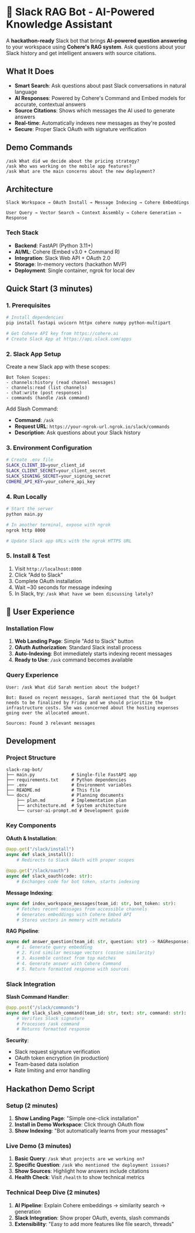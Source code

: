 # 🤖 Slack RAG Bot - AI-Powered Knowledge Assistant

A **hackathon-ready** Slack bot that brings **AI-powered question answering** to your workspace using **Cohere's RAG system**. Ask questions about your Slack history and get intelligent answers with source citations.

##  What It Does

- **Smart Search**: Ask questions about past Slack conversations in natural language
- **AI Responses**: Powered by Cohere's Command and Embed models for accurate, contextual answers
- **Source Citations**: Shows which messages the AI used to generate answers
- **Real-time**: Automatically indexes new messages as they're posted
- **Secure**: Proper Slack OAuth with signature verification

## Demo Commands

```
/ask What did we decide about the pricing strategy?
/ask Who was working on the mobile app features?
/ask What are the main concerns about the new deployment?
```

## Architecture

```
Slack Workspace → OAuth Install → Message Indexing → Cohere Embeddings 
                                      ↓
User Query → Vector Search → Context Assembly → Cohere Generation → Response
```

### Tech Stack
- **Backend**: FastAPI (Python 3.11+)
- **AI/ML**: Cohere (Embed v3.0 + Command R)
- **Integration**: Slack Web API + OAuth 2.0
- **Storage**: In-memory vectors (hackathon MVP)
- **Deployment**: Single container, ngrok for local dev

## Quick Start (3 minutes)

### 1. Prerequisites
```bash
# Install dependencies
pip install fastapi uvicorn httpx cohere numpy python-multipart

# Get Cohere API key from https://cohere.ai
# Create Slack App at https://api.slack.com/apps
```

### 2. Slack App Setup
Create a new Slack app with these scopes:
```
Bot Token Scopes:
- channels:history (read channel messages)
- channels:read (list channels)  
- chat:write (post responses)
- commands (handle /ask command)
```

Add Slash Command:
- **Command**: `/ask`
- **Request URL**: `https://your-ngrok-url.ngrok.io/slack/commands`
- **Description**: Ask questions about your Slack history

### 3. Environment Configuration
```bash
# Create .env file
SLACK_CLIENT_ID=your_client_id
SLACK_CLIENT_SECRET=your_client_secret  
SLACK_SIGNING_SECRET=your_signing_secret
COHERE_API_KEY=your_cohere_api_key
```

### 4. Run Locally
```bash
# Start the server
python main.py

# In another terminal, expose with ngrok
ngrok http 8000

# Update Slack app URLs with the ngrok HTTPS URL
```

### 5. Install & Test
1. Visit `http://localhost:8000` 
2. Click "Add to Slack"
3. Complete OAuth installation
4. Wait ~30 seconds for message indexing
5. In Slack, try: `/ask What have we been discussing lately?`

## 📱 User Experience

### Installation Flow
1. **Web Landing Page**: Simple "Add to Slack" button
2. **OAuth Authorization**: Standard Slack install process  
3. **Auto-Indexing**: Bot immediately starts indexing recent messages
4. **Ready to Use**: `/ask` command becomes available

### Query Experience
```
User: /ask What did Sarah mention about the budget?

Bot: Based on recent messages, Sarah mentioned that the Q4 budget 
needs to be finalized by Friday and we should prioritize the 
infrastructure costs. She was concerned about the hosting expenses 
going over the allocated amount.

Sources: Found 3 relevant messages
```

## Development

### Project Structure
```
slack-rag-bot/
├── main.py              # Single-file FastAPI app
├── requirements.txt     # Python dependencies
├── .env                 # Environment variables
├── README.md            # This file
└── docs/                # Planning documents
    ├── plan.md          # Implementation plan
    ├── architecture.md  # System architecture
    └── cursor-ai-prompt.md # Development guide
```

### Key Components

**OAuth & Installation**:
```python
@app.get("/slack/install") 
async def slack_install():
    # Redirects to Slack OAuth with proper scopes
    
@app.get("/slack/oauth")
async def slack_oauth(code: str):
    # Exchanges code for bot token, starts indexing
```

**Message Indexing**:
```python
async def index_workspace_messages(team_id: str, bot_token: str):
    # Fetches recent messages from accessible channels
    # Generates embeddings with Cohere Embed API
    # Stores vectors in memory with metadata
```

**RAG Pipeline**:
```python
async def answer_question(team_id: str, question: str) -> RAGResponse:
    # 1. Generate query embedding
    # 2. Find similar message vectors (cosine similarity)
    # 3. Assemble context from top matches
    # 4. Generate answer with Cohere Command
    # 5. Return formatted response with sources
```

### Slack Integration

**Slash Command Handler**:
```python
@app.post("/slack/commands")
async def slack_slash_command(team_id: str, text: str, command: str):
    # Verifies Slack signature
    # Processes /ask command
    # Returns formatted response
```

**Security**:
- Slack request signature verification
- OAuth token encryption (in production)
- Team-based data isolation
- Rate limiting and error handling

## Hackathon Demo Script

### Setup (2 minutes)
1. **Show Landing Page**: "Simple one-click installation"
2. **Install in Demo Workspace**: Click through OAuth flow
3. **Show Indexing**: "Bot automatically learns from your messages"

### Live Demo (3 minutes)
1. **Basic Query**: `/ask What projects are we working on?`
2. **Specific Question**: `/ask Who mentioned the deployment issues?`
3. **Show Sources**: Highlight how answers include citations
4. **Health Check**: Visit `/health` to show technical metrics

### Technical Deep Dive (2 minutes)
1. **AI Pipeline**: Explain Cohere embeddings → similarity search → generation
2. **Slack Integration**: Show proper OAuth, events, slash commands
3. **Extensibility**: "Easy to add more features like file search, threads"